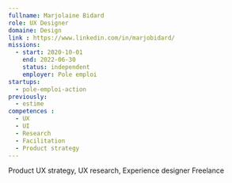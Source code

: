 ```yaml
---
fullname: Marjolaine Bidard
role: UX Designer
domaine: Design
link : https://www.linkedin.com/in/marjobidard/
missions:
  - start: 2020-10-01
    end: 2022-06-30
    status: independent
    employer: Pole emploi
startups:
  - pole-emploi-action
previously:
  - estime
competences :
  - UX
  - UI
  - Research
  - Facilitation
  - Product strategy
---
```

Product UX strategy, UX research, Experience designer Freelance
 
